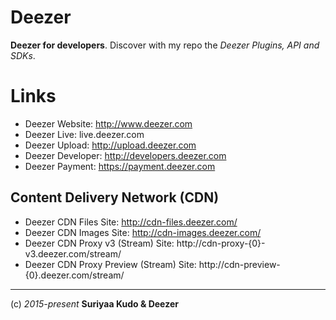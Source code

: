 Deezer
======

**Deezer for developers**. Discover with my repo the *Deezer Plugins, API and SDKs*.

# Links
* Deezer Website: http://www.deezer.com
* Deezer Live: live.deezer.com
* Deezer Upload: http://upload.deezer.com
* Deezer Developer: http://developers.deezer.com
* Deezer Payment: https://payment.deezer.com

## Content Delivery Network (CDN)
* Deezer CDN Files Site: http://cdn-files.deezer.com/
* Deezer CDN Images Site: http://cdn-images.deezer.com/
* Deezer CDN Proxy v3 (Stream) Site: http://cdn-proxy-{0}-v3.deezer.com/stream/
* Deezer CDN Proxy Preview (Stream) Site: http://cdn-preview-{0}.deezer.com/stream/

----
(c) *2015-present* **Suriyaa Kudo & Deezer**
